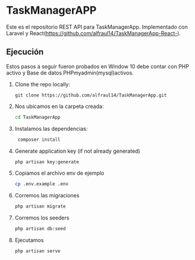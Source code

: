

# TaskManagerAPP

Este es el repositorio REST API para TaskManagerApp. Implementado con Laravel y React(https://github.com/alfraul14/TaskManagerApp-React-).

## Ejecución

Estos pasos a seguir fueron probados en Window 10
debe contar con PHP activo y Base de datos PHPmyadmin(mysql)activos.

1. Clone the repo locally:
    ```shCancel changes
    git clone https://github.com/alfraul14/TaskManagerApp.git
    ```
2. Nos ubicamos en la carpeta creada:
    ```sh
    cd TaskManagerApp
    ```
3. Instalamos las dependencias:
   ```sh
    composer install
    ```
4. Generate application key (if not already generated)
    ```sh
    php artisan key:generate
    ```
5. Copiamos el archivo env de ejemplo
    ```sh
    cp .env.example .env
    ```
6. Corremos las migraciones
    ```sh
    php artisan migrate
    ```
7. Corremos los seeders
    ```sh
    php artisan db:seed
    ```
8. Ejecutamos
    ```sh
    php artisan serve
    ```

